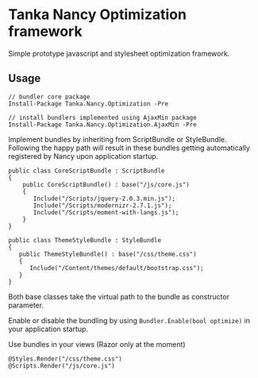 Tanka Nancy Optimization framework
==================================

Simple prototype javascript and stylesheet optimization
framework. 

## Usage

```
// bundler core package
Install-Package Tanka.Nancy.Optimization -Pre

// install bundlers implemented using AjaxMin package
Install-Package Tanka.Nancy.Optimization.AjaxMin -Pre
```

Implement bundles by inheriting from ScriptBundle or StyleBundle.
Following the happy path will result in these bundles getting 
automatically registered by Nancy upon application startup.
```
public class CoreScriptBundle : ScriptBundle
{
    public CoreScriptBundle() : base("/js/core.js")
    {
       Include("/Scripts/jquery-2.0.3.min.js");
       Include("/Scripts/modernizr-2.7.1.js");
       Include("/Scripts/moment-with-langs.js");
    }
}

public class ThemeStyleBundle : StyleBundle
{
   public ThemeStyleBundle() : base("/css/theme.css")
   {
      Include("/Content/themes/default/bootstrap.css");
   }
}
```

Both base classes take the virtual path to the bundle as constructor parameter.

Enable or disable the bundling by using `Bundler.Enable(bool optimize)` in your
application startup. 

Use bundles in your views (Razor only at the moment)

```
@Styles.Render("/css/theme.css")
@Scripts.Render("/js/core.js")
```